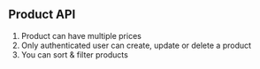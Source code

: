 ## Product API

1. Product can have multiple prices
2. Only authenticated user can create, update or delete a product
3. You can sort & filter products
